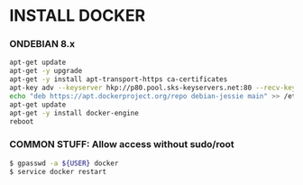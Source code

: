 # INSTALL DOCKER 
### ONDEBIAN 8.x
```sh
apt-get update
apt-get -y upgrade
apt-get -y install apt-transport-https ca-certificates
apt-key adv --keyserver hkp://p80.pool.sks-keyservers.net:80 --recv-keys 58118E89F3A912897C070ADBF76221572C52609D
echo "deb https://apt.dockerproject.org/repo debian-jessie main" >> /etc/apt/sources.list
apt-get update
apt-get -y install docker-engine
reboot
```

### COMMON STUFF: Allow access without sudo/root
```sh
$ gpasswd -a ${USER} docker
$ service docker restart
```
